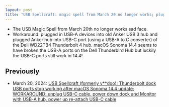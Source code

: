 ```yaml
---
layout: post
title: "USB Spellcraft: magic spell from March 20 no longer works; plugged in USB-A devices into old Anker USB 3 hub and plugged Anker hub into USB-C port of the Dell Thunderbolt 4 hub "
---
```


* The USB Magic Spell from March 20th no longer works sad face.
* Workaround: plugged in USB-A devices into old Anker USB 3 hub and plugged Anker hub into USB-C port (using a USB-A to C converter) of the Dell WD22TB4 Thunderbolt 4 hub. macOS Sonoma 14.4 seems to have broken the USB-A ports on the Dell Thunderbird Hub but luckily the USB-C ports still work in 14.4!

## Previously
* March 20, 2024: [USB Spellcraft (formerly v**doo): Thunderbolt dock USB ports stop working after macOS Sonoma 14.4 update: WORKAROUND: unplug USB-C cable, power down dock and Monitor with USB-A hub, power up re-attach USB-C cable](http://rolandtanglao.com/2024/03/20/p1-usb-spellcraft-usb-ports-not-working-sonoma-macos-144-update/)